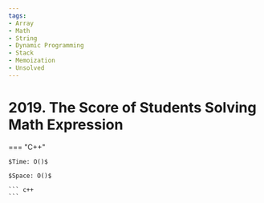 ```yaml
---
tags:
- Array
- Math
- String
- Dynamic Programming
- Stack
- Memoization
- Unsolved
---
```



# 2019. The Score of Students Solving Math Expression

=== "C++"

    $Time: O()$

    $Space: O()$

    ``` c++
    ```